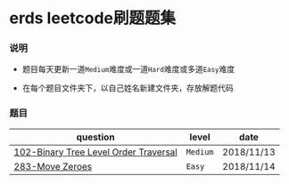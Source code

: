 # erds leetcode刷题题集

### 说明

+ 题目每天更新一道`Medium`难度或一道`Hard`难度或多道`Easy`难度

+ 在每个题目文件夹下，以自己姓名新建文件夹，存放解题代码

### 题目

|question|level|date|
|--------|-----|----|
|[102-Binary Tree Level Order Traversal](./102_Binary%20Tree%20Level%20Order%20Traversal)|`Medium`| 2018/11/13|
|[283-Move Zeroes](./283_Move%20Zeroes)|`Easy`|2018/11/14|
